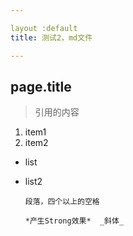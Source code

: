 ```yaml
---

layout :default
title: 测试2，md文件

---
```




## page.title  ##
> 引用的内容

1. item1
2. item2

* list

* list2

      段落，四个以上的空格

	  *产生Strong效果*  _斜体_

